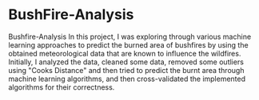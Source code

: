 # BushFire-Analysis

Bushfire-Analysis
In this project, I was exploring through various machine learning approaches to predict the burned area of bushfires by using the obtained meteorological data that are known to influence the wildfires. Initially, I analyzed the data, cleaned some data, removed some outliers using "Cooks Distance" and then tried to predict the burnt area through machine learning algorithms, and then cross-validated the implemented algorithms for their correctness.

